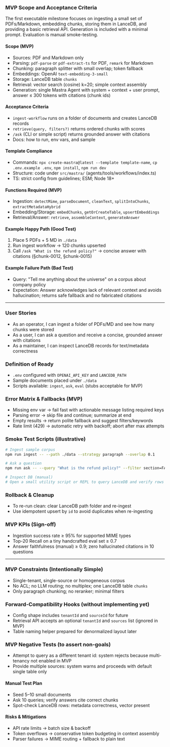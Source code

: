 ### MVP Scope and Acceptance Criteria

The first executable milestone focuses on ingesting a small set of PDFs/Markdown, embedding chunks, storing them in LanceDB, and providing a basic retrieval API. Generation is included with a minimal prompt. Evaluation is manual smoke-testing.

#### Scope (MVP)
- Sources: PDF and Markdown only
- Parsing: `pdf-parse` or `pdf-extract-ts` for PDF, `remark` for Markdown
- Chunking: paragraph splitter with small overlap; token fallback
- Embeddings: OpenAI `text-embedding-3-small`
- Storage: LanceDB table `chunks`
- Retrieval: vector search (cosine) k=20; simple context assembly
- Generation: single Mastra Agent with system + context + user prompt, answer ≤ 300 tokens with citations (chunk ids)

#### Acceptance Criteria
- `ingest-workflow` runs on a folder of documents and creates LanceDB records
- `retrieve(query, filters?)` returns ordered chunks with scores
- `/ask` (CLI or simple script) returns grounded answer with citations
- Docs: how to run, env vars, and sample

#### Template Compliance
- Commands: `npx create-mastra@latest --template template-name`, `cp .env.example .env`, `npm install`, `npm run dev`
- Structure: code under `src/mastra/` (agents/tools/workflows/index.ts)
- TS: strict config from guidelines; ESM; Node 18+

#### Functions Required (MVP)
- Ingestion: `detectMime`, `parseDocument`, `cleanText`, `splitIntoChunks`, `extractMetadataHybrid`
- Embedding/Storage: `embedChunks`, `getOrCreateTable`, `upsertEmbeddings`
- Retrieval/Answer: `retrieve`, `assembleContext`, `generateAnswer`

#### Example Happy Path (Good Test)
1) Place 5 PDFs + 5 MD in `./data`
2) Run ingest workflow → 120 chunks upserted
3) Call `/ask "What is the refund policy?"` → concise answer with citations (§chunk-0012, §chunk-0015)

#### Example Failure Path (Bad Test)
- Query: "Tell me anything about the universe" on a corpus about company policy
- Expectation: Answer acknowledges lack of relevant context and avoids hallucination; returns safe fallback and no fabricated citations

---

### User Stories
- As an operator, I can ingest a folder of PDFs/MD and see how many chunks were stored
- As a user, I can ask a question and receive a concise, grounded answer with citations
- As a maintainer, I can inspect LanceDB records for text/metadata correctness

### Definition of Ready
- `.env` configured with `OPENAI_API_KEY` and `LANCEDB_PATH`
- Sample documents placed under `./data`
- Scripts available: `ingest`, `ask`, `eval` (stubs acceptable for MVP)

### Error Matrix & Fallbacks (MVP)
- Missing env var → fail fast with actionable message listing required keys
- Parsing error → skip file and continue; summarize at end
- Empty results → return polite fallback and suggest filters/keywords
- Rate limit (429) → automatic retry with backoff; abort after max attempts

### Smoke Test Scripts (illustrative)

```sh
# Ingest sample corpus
npm run ingest -- --path ./data --strategy paragraph --overlap 0.1

# Ask a question
npm run ask -- --query "What is the refund policy?" --filter section=FAQ

# Inspect DB (manual)
# Open a small utility script or REPL to query LanceDB and verify rows
```

### Rollback & Cleanup
- To re-run clean: clear LanceDB path folder and re-ingest
- Use idempotent upsert by `id` to avoid duplicates when re-ingesting

### MVP KPIs (Sign-off)
- Ingestion success rate ≥ 95% for supported MIME types
- Top-20 Recall on a tiny handcrafted eval set ≥ 0.7
- Answer faithfulness (manual) ≥ 0.9; zero hallucinated citations in 10 questions

---

### MVP Constraints (Intentionally Simple)
- Single-tenant, single-source or homogeneous corpus
- No ACL; no LLM routing; no multiplex; one LanceDB table `chunks`
- Only paragraph chunking; no reranker; minimal filters

### Forward-Compatibility Hooks (without implementing yet)
- Config shape includes `tenantId` and `sourceId` for future
- Retrieval API accepts an optional `tenantId` and `sources` list (ignored in MVP)
- Table naming helper prepared for denormalized layout later

### MVP Negative Tests (to assert non-goals)
- Attempt to query as a different tenant id: system rejects because multi-tenancy not enabled in MVP
- Provide multiple sources: system warns and proceeds with default single table only

#### Manual Test Plan
- Seed 5–10 small documents
- Ask 10 queries; verify answers cite correct chunks
- Spot-check LanceDB rows: metadata correctness, vector present

#### Risks & Mitigations
- API rate limits → batch size & backoff
- Token overflows → conservative token budgeting in context assembly
- Parser failures → MIME routing + fallback to plain text


